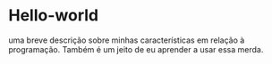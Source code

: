 # Hello-world
uma breve descrição sobre minhas características em relação à programação. Também é um jeito de eu aprender a usar essa merda.
